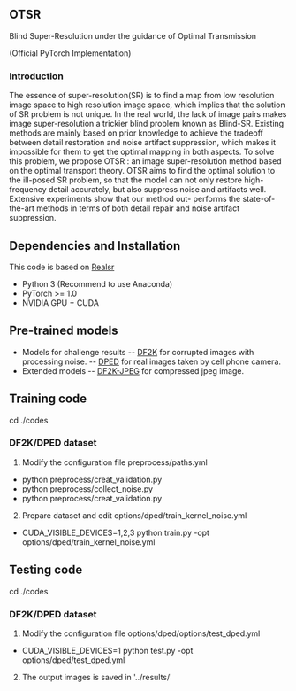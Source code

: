 ## OTSR
Blind Super-Resolution under the guidance of Optimal Transmission

(Official PyTorch Implementation)
### Introduction

The essence of super-resolution(SR) is to find a map from low resolution image space to high resolution image space, which implies that the solution of SR problem is not unique. In the real world, the lack of image pairs makes image super-resolution a trickier blind problem known as Blind-SR. Existing methods are mainly based on prior knowledge to achieve the tradeoff between detail restoration and noise artifact suppression, which makes it impossible for them to get the optimal mapping in both aspects. To solve this problem, we propose OTSR : an image super-resolution method based on the optimal transport theory. OTSR aims to find the optimal solution to the ill-posed SR problem, so that the model can not only restore high-frequency detail accurately, but also suppress noise and artifacts well. Extensive experiments show that our method out- performs the state-of-the-art methods in terms of both detail repair and noise artifact suppression.


## Dependencies and Installation

This code is based on [Realsr](https://github.com/jixiaozhong/RealSR)


+ Python 3 (Recommend to use Anaconda)
+ PyTorch >= 1.0
+ NVIDIA GPU + CUDA

## Pre-trained models
+ Models for challenge results
--  [DF2K](https://drive.google.com/open?id=1pWGfSw-UxOkrtbh14GeLQgYnMLdLguOF) for corrupted images with processing noise.
--  [DPED](https://drive.google.com/open?id=1zZIuQSepFlupV103AatoP-JSJpwJFS19) for real images taken by cell phone camera.
+ Extended models
--  [DF2K-JPEG](https://drive.google.com/open?id=1w8QbCLM6g-MMVlIhRERtSXrP-Dh7cPhm) for compressed jpeg image.


## Training code
cd ./codes
### DF2K/DPED dataset
1. Modify the configuration file preprocess/paths.yml

+ python preprocess/creat_validation.py
+ python preprocess/collect_noise.py
+ python preprocess/creat_validation.py
2. Prepare dataset and edit options/dped/train_kernel_noise.yml
+ CUDA_VISIBLE_DEVICES=1,2,3  python train.py -opt options/dped/train_kernel_noise.yml 



## Testing code
cd ./codes
### DF2K/DPED dataset
1. Modify the configuration file options/dped/options/test_dped.yml

+ CUDA_VISIBLE_DEVICES=1 python test.py -opt options/dped/test_dped.yml 
2. The output images is saved in '../results/'
